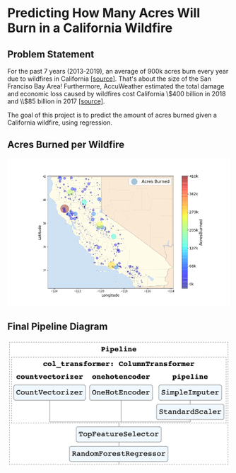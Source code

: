 # Predicting How Many Acres Will Burn in a California Wildfire

## Problem Statement
For the past 7 years (2013-2019), an average of 900k acres burn every year due to wildfires in California [[source]](https://www.fire.ca.gov/incidents/). That's about the size of the San Franciso Bay Area! Furthermore, AccuWeather estimated the total damage and economic loss caused by wildfires cost California \\$400 billion in 2018 and \\$85 billion in 2017 [[source]](https://www.accuweather.com/en/weather-news/california-wildfires-will-cost-tens-of-billions-accuweather-estimates/612548).  

The goal of this project is to predict the amount of acres burned given a California wildfire, using regression.

## Acres Burned per Wildfire
![](./img/california_wildfires_plot.png)

## Final Pipeline Diagram
![](./img/final_pipeline.png)